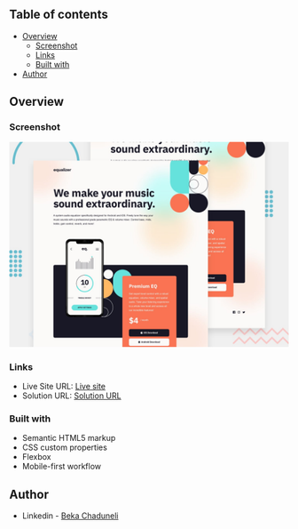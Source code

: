 ## Table of contents

- [Overview](#overview)
  - [Screenshot](#screenshot)
  - [Links](#links)
  - [Built with](#built-with)
- [Author](#author)


## Overview

### Screenshot

![](/preview.jpg)

### Links

- Live Site URL: [Live site](https://bekaChaduneli.github.io/sass-project)
- Solution URL: [Solution URL](https://github.com/bekaChaduneli/sass-project)

### Built with

- Semantic HTML5 markup
- CSS custom properties
- Flexbox
- Mobile-first workflow

## Author

- Linkedin - [Beka Chaduneli](https://www.linkedin.com/in/beka-chaduneli-28203422b/)
